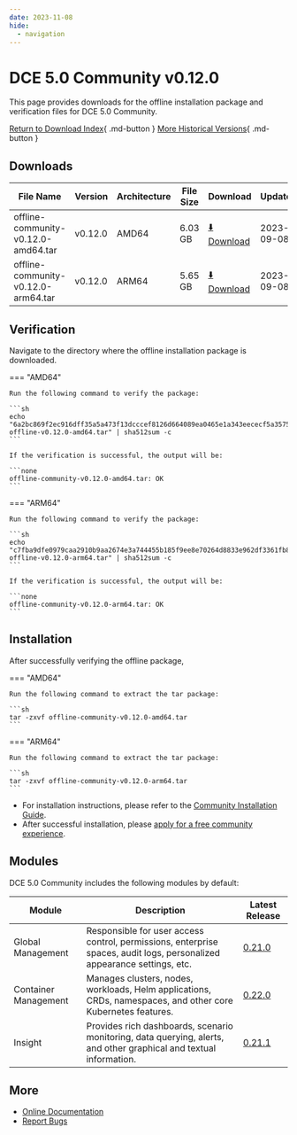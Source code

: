```yaml
---
date: 2023-11-08
hide:
  - navigation
---
```


# DCE 5.0 Community v0.12.0

This page provides downloads for the offline installation package and verification files for DCE 5.0 Community.

[Return to Download Index](../index.md){ .md-button }
[More Historical Versions](./dce5-installer-history.md){ .md-button }

## Downloads

| File Name                      | Version    | Architecture | File Size | Download         | Updated   |
| -------------------------- | ------- | --- | ------- | ---------- | -------- |
| offline-community-v0.12.0-amd64.tar | v0.12.0 | AMD64 | 6.03 GB | [:arrow_down: Download](https://qiniu-download-public.daocloud.io/DaoCloud_Enterprise/dce5/offline-community-v0.12.0-amd64.tar) | 2023-09-08 |
| offline-community-v0.12.0-arm64.tar | v0.12.0 | ARM64 | 5.65 GB | [:arrow_down: Download](https://qiniu-download-public.daocloud.io/DaoCloud_Enterprise/dce5/offline-community-v0.12.0-arm64.tar) | 2023-09-08 |

## Verification

Navigate to the directory where the offline installation package is downloaded.

=== "AMD64"

    Run the following command to verify the package:

    ```sh
    echo "6a2bc869f2ec916dff35a5a473f13dcccef8126d664089ea0465e1a343eececf5a357520244990c765c9de608b765e26b8950bf0322b26b5e53491826d1d919a  offline-v0.12.0-amd64.tar" | sha512sum -c
    ```

    If the verification is successful, the output will be:

    ```none
    offline-community-v0.12.0-amd64.tar: OK
    ```

=== "ARM64"

    Run the following command to verify the package:

    ```sh
    echo "c7fba9dfe0979caa2910b9aa2674e3a744455b185f9ee8e70264d8833e962df3361fb85d9d5d33be8fc643e36d9929e3d7af37ead66e7d30483d76dc77faa04c  offline-v0.12.0-arm64.tar" | sha512sum -c
    ```

    If the verification is successful, the output will be:

    ```none
    offline-community-v0.12.0-arm64.tar: OK
    ```

## Installation

After successfully verifying the offline package,

=== "AMD64"

    Run the following command to extract the tar package:

    ```sh
    tar -zxvf offline-community-v0.12.0-amd64.tar
    ```

=== "ARM64"

    Run the following command to extract the tar package:

    ```sh
    tar -zxvf offline-community-v0.12.0-arm64.tar
    ```

- For installation instructions, please refer to the [Community Installation Guide](../../install/community/k8s/online.md#_2).
- After successful installation, please [apply for a free community experience](../../dce/license0.md).

## Modules

DCE 5.0 Community includes the following modules by default:

| Module   | Description                     | Latest Release      |
| -------- | ------------------------------- | ------------------- |
| Global Management | Responsible for user access control, permissions, enterprise spaces, audit logs, personalized appearance settings, etc.      | [0.21.0](../../ghippo/intro/release-notes.md#0210) |
| Container Management | Manages clusters, nodes, workloads, Helm applications, CRDs, namespaces, and other core Kubernetes features. | [0.22.0](../../kpanda/intro/release-notes.md#0220) |
| Insight | Provides rich dashboards, scenario monitoring, data querying, alerts, and other graphical and textual information.              | [0.21.1](../../insight/intro/releasenote.md#insight-server-v0210)  |

## More

- [Online Documentation](../../dce/index.md)
- [Report Bugs](https://github.com/DaoCloud/DaoCloud-docs/issues)
